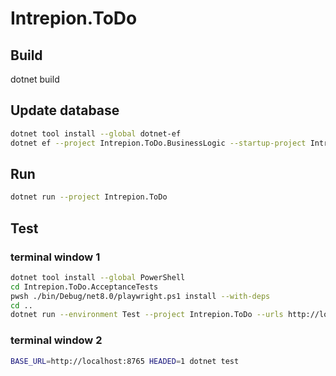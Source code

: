 # Intrepion.ToDo

## Build

dotnet build

## Update database

```bash
dotnet tool install --global dotnet-ef
dotnet ef --project Intrepion.ToDo.BusinessLogic --startup-project Intrepion.ToDo database update
```

## Run

```bash
dotnet run --project Intrepion.ToDo
```

## Test

### terminal window 1

```bash
dotnet tool install --global PowerShell
cd Intrepion.ToDo.AcceptanceTests
pwsh ./bin/Debug/net8.0/playwright.ps1 install --with-deps
cd ..
dotnet run --environment Test --project Intrepion.ToDo --urls http://localhost:8765
```

### terminal window 2

```bash
BASE_URL=http://localhost:8765 HEADED=1 dotnet test
```
